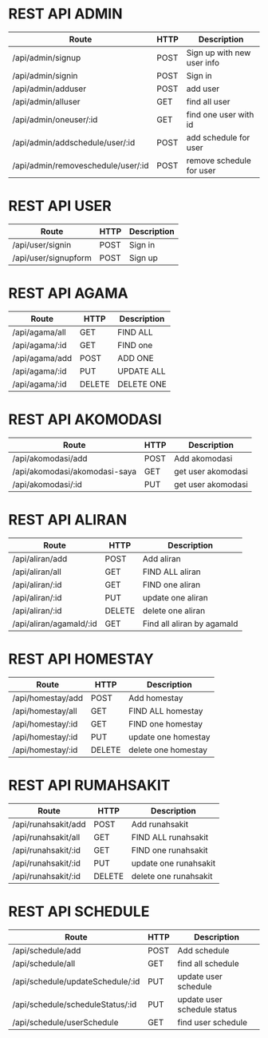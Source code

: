 # REST API ADMIN

|Route                               |HTTP     |Description                  |
|------------------------------------|---------|-----------------------------|
|/api/admin/signup                   |POST     |Sign up with new user info   |
|/api/admin/signin                   |POST     |Sign in                      |
|/api/admin/adduser                  |POST     |add user                     |
|/api/admin/alluser                  |GET      |find all user                |
|/api/admin/oneuser/:id              |GET      |find one user with id        |
|/api/admin/addschedule/user/:id     |POST     |add schedule for user        |
|/api/admin/removeschedule/user/:id  |POST     |remove schedule for user     |


# REST API USER

|Route                               |HTTP     |Description                  |
|------------------------------------|---------|-----------------------------|
|/api/user/signin                    |POST     |Sign in                      |
|/api/user/signupform                |POST     |Sign up                      |



# REST API AGAMA

|Route                             |HTTP     |Description                  |
|----------------------------------|---------|-----------------------------|
|/api/agama/all                    |GET      |FIND ALL                     |
|/api/agama/:id                    |GET      |FIND one                     |
|/api/agama/add                    |POST     |ADD ONE                      |
|/api/agama/:id                    |PUT      |UPDATE ALL                   |
|/api/agama/:id                    |DELETE   |DELETE ONE                   |

# REST API AKOMODASI

|Route                                 |HTTP      |Description                  |
|--------------------------------------|----------|-----------------------------|
|/api/akomodasi/add                    |POST      |Add akomodasi                |
|/api/akomodasi/akomodasi-saya         |GET       |get user akomodasi           |
|/api/akomodasi/:id                    |PUT       |get user akomodasi           |


# REST API ALIRAN

|Route                                 |HTTP      |Description                  |
|--------------------------------------|----------|-----------------------------|
|/api/aliran/add                       |POST      |Add aliran                   |
|/api/aliran/all                       |GET       |FIND ALL aliran              |
|/api/aliran/:id                       |GET       |FIND one aliran              |
|/api/aliran/:id                       |PUT       |update one aliran            |
|/api/aliran/:id                       |DELETE    |delete one aliran            |
|/api/aliran/agamaId/:id               |GET       |Find all aliran by agamaId   |

# REST API HOMESTAY

|Route                                   |HTTP      |Description                    |
|----------------------------------------|----------|-------------------------------|
|/api/homestay/add                       |POST      |Add homestay                   |
|/api/homestay/all                       |GET       |FIND ALL homestay              |
|/api/homestay/:id                       |GET       |FIND one homestay              |
|/api/homestay/:id                       |PUT       |update one homestay            |
|/api/homestay/:id                       |DELETE    |delete one homestay            |

# REST API RUMAHSAKIT

|Route                                       |HTTP      |Description                    |
|--------------------------------------------|----------|-------------------------------|
|/api/runahsakit/add                         |POST      |Add runahsakit                 |
|/api/runahsakit/all                         |GET       |FIND ALL runahsakit            |
|/api/runahsakit/:id                         |GET       |FIND one runahsakit            |
|/api/runahsakit/:id                         |PUT       |update one runahsakit          |
|/api/runahsakit/:id                         |DELETE    |delete one runahsakit          |

# REST API SCHEDULE

|Route                                       |HTTP      |Description                    |
|--------------------------------------------|----------|-------------------------------|
|/api/schedule/add                           |POST      |Add schedule                   |
|/api/schedule/all                           |GET       |find all schedule              |
|/api/schedule/updateSchedule/:id            |PUT       |update user schedule           |
|/api/schedule/scheduleStatus/:id            |PUT       |update user schedule status    |
|/api/schedule/userSchedule                  |GET       |find user schedule             |